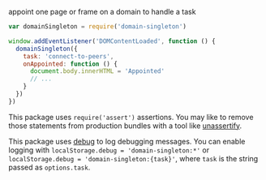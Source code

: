 appoint one page or frame on a domain to handle a task

```javascript
var domainSingleton = require('domain-singleton')

window.addEventListener('DOMContentLoaded', function () {
  domainSingleton({
    task: 'connect-to-peers',
    onAppointed: function () {
      document.body.innerHTML = 'Appointed'
      // ...
    }
  })
})
```

This package uses `require('assert')` assertions.  You may like to remove those statements from production bundles with a tool like [unassertify](https://www.npmjs.com/package/unassertify).

This package uses [debug](https://www.npmjs.com/package/debug) to log debugging messages.  You can enable logging with `localStorage.debug = 'domain-singleton:*'` or `localStorage.debug = 'domain-singleton:{task}'`, where `task` is the string passed as `options.task`.
